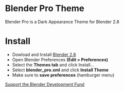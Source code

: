 # Blender Pro Theme
Blender Pro is a Dark Appearance Theme for Blender 2.8

# Install
* Dowload and Install [Blender 2.8](https://www.blender.org/download/)
* Open Blender Preferences **(Edit > Preferences)**
* Select the **Themes tab** and click Install…
* Select **blender_pro.xml** and click **Install Theme**
* Make sure to **save preferences** (hamburger menu)

[Support the Blender Development Fund](https://fund.blender.org)
